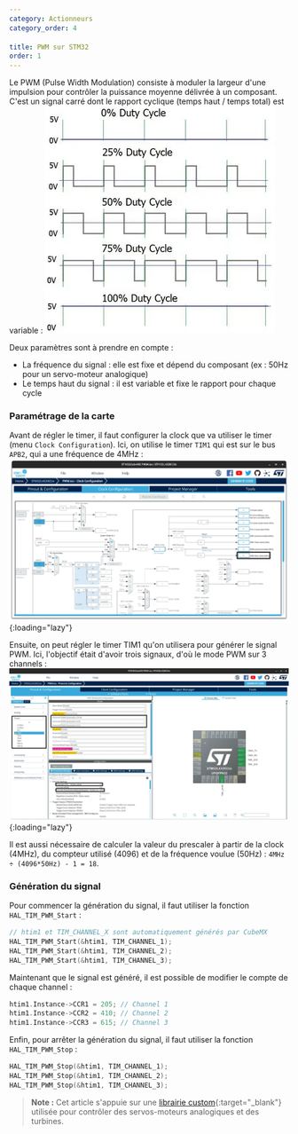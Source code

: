 ```yaml
---
category: Actionneurs
category_order: 4

title: PWM sur STM32
order: 1
---
```


Le PWM (Pulse Width Modulation) consiste à moduler la largeur d'une impulsion pour contrôler la puissance moyenne délivrée à un composant.
C'est un signal carré dont le rapport cyclique (temps haut / temps total) est variable :
![PWM](/images/diagrams/PWM.webp)

Deux paramètres sont à prendre en compte :
- La fréquence du signal : elle est fixe et dépend du composant (ex : 50Hz pour un servo-moteur analogique)
- Le temps haut du signal : il est variable et fixe le rapport pour chaque cycle

### Paramétrage de la carte

Avant de régler le timer, il faut configurer la clock que va utiliser le timer (menu `Clock Configuration`).
Ici, on utilise le timer `TIM1` qui est sur le bus `APB2`, qui a une fréquence de 4MHz :
![Prescaler clock](/images/Clock%20Config.webp){:loading="lazy"}

Ensuite, on peut régler le timer TIM1 qu'on utilisera pour générer le signal PWM.
Ici, l'objectif était d'avoir trois signaux, d'où le mode PWM sur 3 channels :
![TIM1](/images/Timer%20Config.webp){:loading="lazy"}

Il est aussi nécessaire de calculer la valeur du prescaler à partir de la clock (4MHz), 
du compteur utilisé (4096) et de la fréquence voulue (50Hz) : `4MHz ÷ (4096*50Hz) - 1 = 18`.

### Génération du signal

Pour commencer la génération du signal, il faut utiliser la fonction `HAL_TIM_PWM_Start` :
```c
// htim1 et TIM_CHANNEL_X sont automatiquement générés par CubeMX
HAL_TIM_PWM_Start(&htim1, TIM_CHANNEL_1);
HAL_TIM_PWM_Start(&htim1, TIM_CHANNEL_2);
HAL_TIM_PWM_Start(&htim1, TIM_CHANNEL_3);
```

Maintenant que le signal est généré, il est possible de modifier le compte de chaque channel :
```c
htim1.Instance->CCR1 = 205; // Channel 1
htim1.Instance->CCR2 = 410; // Channel 2
htim1.Instance->CCR3 = 615; // Channel 3
```

Enfin, pour arrêter la génération du signal, il faut utiliser la fonction `HAL_TIM_PWM_Stop` :
```c
HAL_TIM_PWM_Stop(&htim1, TIM_CHANNEL_1);
HAL_TIM_PWM_Stop(&htim1, TIM_CHANNEL_2);
HAL_TIM_PWM_Stop(&htim1, TIM_CHANNEL_3);
```

> **Note :** Cet article s'appuie sur une [librairie custom](https://github.com/RobotechNancy/Actionneurs/blob/master/PWM){:target="_blank"} 
utilisée pour contrôler des servos-moteurs analogiques et des turbines.